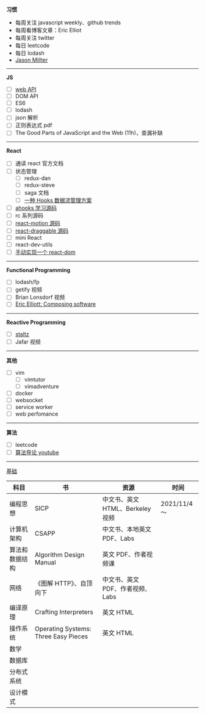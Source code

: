 **习惯**

- 每周关注 javascript weekly、github trends
- 每周看博客文章：Eric Elliot
- 每周关注 twitter
- 每日 leetcode
- 每日 lodash
- [Jason Millter](https://github.com/developit)

---

**JS**

- [ ] [web API](https://wangdoc.com/)
- [ ] DOM API
- [ ] ES6
- [ ] lodash
- [ ] json 解析
- [ ] 正则表达式 pdf
- [ ] The Good Parts of JavaScript and the Web (11h)，查漏补缺

---

**React**

- [ ] 通读 react 官方文档
- [ ] 状态管理
  - [ ] redux-dan
  - [ ] redux-steve
  - [ ] saga 文档
  - [ ] [一种 Hooks 数据流管理方案](https://github.com/ascoders/weekly/blob/master/%E5%89%8D%E6%B2%BF%E6%8A%80%E6%9C%AF/206.%E7%B2%BE%E8%AF%BB%E3%80%8A%E4%B8%80%E7%A7%8D%20Hooks%20%E6%95%B0%E6%8D%AE%E6%B5%81%E7%AE%A1%E7%90%86%E6%96%B9%E6%A1%88%E3%80%8B.md)
- [ ] [ahooks 学习源码](https://github.com/alibaba/hooks)
- [ ] rc 系列源码
- [ ] [react-motion 源码](https://github.com/chenglou/react-motion)
- [ ] [react-draggable 源码](https://github.com/chenglou/react-motion)
- [ ] mini React
- [ ] react-dev-utils
- [ ] [手动实现一个 react-dom](https://www.zhihu.com/question/29380608/answer/2006336708)

---

**Functional Programming**

- [ ] lodash/fp
- [ ] getify 视频
- [ ] Brian Lonsdorf 视频
- [ ] [Eric Elliott: Composing software](https://medium.com/javascript-scene/composing-software-the-book-f31c77fc3ddc)

---

**Reactive Programming**

- [ ] [staltz](https://gist.github.com/staltz/868e7e9bc2a7b8c1f754)
- [ ] Jafar 视频

---

**其他**

- [ ] vim
  - [ ] vimtutor
  - [ ] vimadventure
- [ ] docker
- [ ] websocket
- [ ] service worker
- [ ] web perfomance

---

**算法**

- [ ] leetcode
- [ ] [算法导论 youtube](https://www.youtube.com/playlist?list=PLUl4u3cNGP61Oq3tWYp6V_F-5jb5L2iHb)

---

[基础](https://teachyourselfcs.com/)

| 科目           | 书                                   | 资源                             | 时间         |
| -------------- | ------------------------------------ | -------------------------------- | ------------ |
| 编程思想       | SICP                                 | 中文书、英文 HTML、Berkeley 视频 | 2021/11/4 ～ |
| 计算机架构     | CSAPP                                | 中文书、本地英文 PDF、Labs       |              |
| 算法和数据结构 | Algorithm Design Manual              | 英文 PDF、作者视频课             |              |
| 网络           | 《图解 HTTP》、自顶向下              | 中文书、英文 PDF、作者视频、Labs |              |
| 编译原理       | Crafting Interpreters                | 英文 HTML                        |              |
| 操作系统       | Operating Systems: Three Easy Pieces | 英文 HTML                        |              |
| 数学           |                                      |                                  |              |
| 数据库         |                                      |                                  |              |
| 分布式系统     |                                      |                                  |              |
| 设计模式       |                                      |                                  |              |
